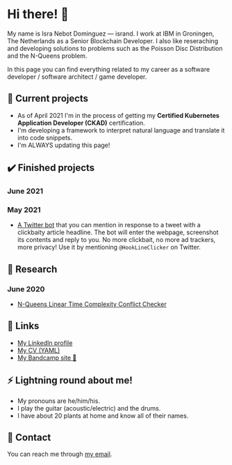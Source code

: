 # Hi there! 👋

My name is Isra Nebot Dominguez — isrand. I work at IBM in Groningen, The Netherlands as a Senior Blockchain Developer. I also like reseraching and developing solutions to problems such as the Poisson Disc Distribution and the N-Queens problem.

In this page you can find everything related to my career as a software developer / software architect / game developer.

## 🌱 Current projects

* As of April 2021 I'm in the process of getting my **Certified Kubernetes Application Developer (CKAD)** certification.
* I'm developing a framework to interpret natural language and translate it into code snippets.
* I'm ALWAYS updating this page!

## ✔️ Finished projects

### June 2021

### May 2021
* [A Twitter bot](https://github.com/isrand/HookLineAndClickerInfo) that you can mention in response to a tweet with a clickbaity article headline. The bot will enter the webpage, screenshot its contents and reply to you. No more clickbait, no more ad trackers, more privacy! Use it by mentioning `@HookLineClicker` on Twitter.

## 📃 Research

### June 2020
* [N-Queens Linear Time Complexity Conflict Checker](https://github.com/isrand/NQueensLinearTimeComplexityConflictChecker)

## 🔗 Links

* [My LinkedIn profile](https://linkedin.com/in/isra-nebot)
* [My CV (YAML)](https://raw.githubusercontent.com/isrand/yamlcv/main/cv.yaml)
* [My Bandcamp site 🎸](https://isrand.bandcamp.com)

## ⚡ Lightning round about me!

* My pronouns are he/him/his.
* I play the guitar (acoustic/electric) and the drums.
* I have about 20 plants at home and know all of their names.

## 💬 Contact

You can reach me through [my email](mailto:israel.nebot@gmail.com).

